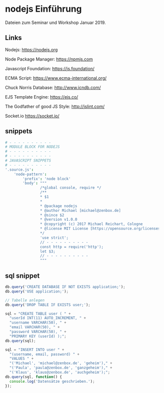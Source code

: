 # nodejs Einführung

Dateien zum Seminar und Workshop Januar 2019.

## Links

Nodejs: https://nodejs.org

Node Package Manager: https://npmjs.com

Javascript Foundation: https://js.foundation/

ECMA Script: https://www.ecma-international.org/

Chuck Norris Database: http://www.icndb.com/

EJS Template Engine: https://ejs.co/

The Godfather of good JS Style: http://jslint.com/

Socket.io https://socket.io/



## snippets
```coffeescript
# - - - - - - - - - -
# MODULE BLOCK FOR NODEJS
# - - - - - - - - - -
# - - - - - - - - - -
# JAVASCRIPT SNIPPETS
# - - - - - - - - - -
'.source.js':
    'node-pattern':
        'prefix': 'node block'
        'body': """
                /*global console, require */
                /**
                * $1
                *
                * @package nodejs
                * @author Michael [michael@zenbox.de]
                * @since $2
                * @version v1.0.0
                * @copyright (c) 2017 Michael Reichart, Cologne
                * @license MIT License [https://opensource.org/licenses/MIT]
                */
                'use strict';
                // - - - - - - - - - -
                const http = require('http');
                let $3;
                // - - - - - - - - - -
                """
```


## sql snippet

```javascript
db.query('CREATE DATABASE IF NOT EXISTS application;');
db.query('USE application;');

// Tabelle anlegen
db.query('DROP TABLE IF EXISTS user;');

sql = "CREATE TABLE user ( " +
  "userId INT(11) AUTO_INCREMENT, " +
  "username VARCHAR(50), " +
  "email VARCHAR(50), " +
  "password VARCHAR(50), " +
  "PRIMARY KEY (userId) );";
db.query(sql);

sql = "INSERT INTO user " +
  "(username, email, password) " +
  "VALUES " +
  "('Michael', 'michael@zenbox.de', 'geheim')," +
  "('Paula', 'paula@zenbox.de', 'ganzgeheim')," +
  "('Klaus', 'klaus@zenbox.de', 'auchgeheim');";
db.query(sql, function() {
  console.log('Datensätze geschrieben.');
});
```
